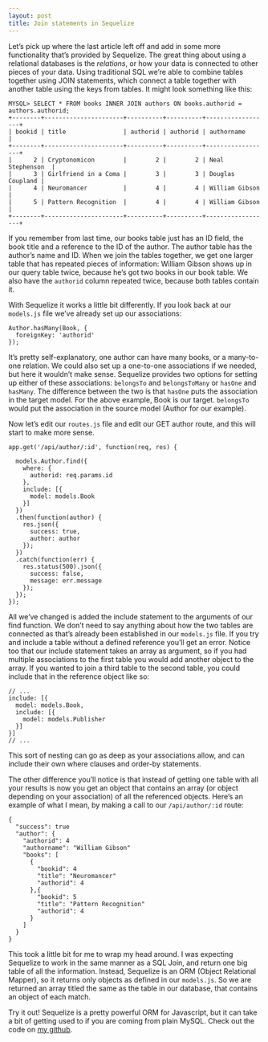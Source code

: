 ```yaml
---
layout: post
title: Join statements in Sequelize
---
```


Let’s pick up where the last article left off and add in some more functionality that’s provided by Sequelize. The great thing about using a relational databases is the *relations*, or how your data is connected to other pieces of your data. Using traditional SQL we’re able to combine tables together using JOIN statements, which connect a table together with another table using the keys from tables. It might look something like this:

```
MYSQL> SELECT * FROM books INNER JOIN authors ON books.authorid = authors.authorid;
+--------+----------------------+----------+----------+------------------+
| bookid | title                | authorid | authorid | authorname       |
+--------+----------------------+----------+----------+------------------+
|      2 | Cryptonomicon        |        2 |        2 | Neal Stephenson  |
|      3 | Girlfriend in a Coma |        3 |        3 | Douglas Coupland |
|      4 | Neuromancer          |        4 |        4 | William Gibson   |
|      5 | Pattern Recognition  |        4 |        4 | William Gibson   |
+--------+----------------------+----------+----------+------------------+
```

If you remember from last time, our books table just has an ID field, the book title and a reference to the ID of the author. The author table has the author’s name and ID. When we join the tables together, we get one larger table that has repeated pieces of information: William Gibson shows up in our query table twice, because he’s got two books in our book table. We also have the ```authorid``` column repeated twice, because both tables contain it.

With Sequelize it works a little bit differently. If you look back at our ```models.js``` file we’ve already set up our associations:

```
Author.hasMany(Book, {
  foreignKey: 'authorid'
});
```

It’s pretty self-explanatory, one author can have many books, or a many-to-one relation. We could also set up a one-to-one associations if we needed, but here it wouldn’t make sense. Sequelize provides two options for setting up either of these associations: ```belongsTo``` and ```belongsToMany``` or ```hasOne``` and ```hasMany```. The difference between the two is that  ```hasOne``` puts the association in the target model. For the above example, Book is our target. ```belongsTo``` would put the association in the source model (Author for our example).

Now let’s edit our ```routes.js``` file and edit our GET author route, and this will start to make more sense.

```
app.get('/api/author/:id', function(req, res) {

  models.Author.find({
    where: {
      authorid: req.params.id
    },
    include: [{
      model: models.Book
    }]
  })
  .then(function(author) {
    res.json({
      success: true,
      author: author
    });
  })
  .catch(function(err) {
    res.status(500).json({
      success: false,
      message: err.message
    });
  });
});
```

All we’ve changed is added the include statement to the arguments of our find function. We don’t need to say anything about how the two tables are connected as that’s already been established in our ```models.js``` file. If you try and include a table without a defined reference you’ll get an error. Notice too that our include statement takes an array as argument, so if you had multiple associations to the first table you would add another object to the array. If you wanted to join a third table to the second table, you could include that in the reference object like so:

```
// ...
include: [{
  model: models.Book,
  include: [{
    model: models.Publisher
  }]
}]
// ...
```

This sort of nesting can go as deep as your associations allow, and can include their own where clauses and order-by statements.

The other difference you’ll notice is that instead of getting one table with all your results is now you get an object that contains an array (or object depending on your association) of all the referenced objects. Here’s an example of what I mean, by making a call to our ```/api/author/:id``` route:

```
{
  "success": true
  "author": {
    "authorid": 4
    "authorname": "William Gibson"
    "books": [
      {
        "bookid": 4
        "title": "Neuromancer"
        "authorid": 4
      },{
        "bookid": 5
        "title": "Pattern Recognition"
        "authorid": 4
      }
    ]
  }
}
```

This took a little bit for me to wrap my head around. I was expecting Sequelize to work in the same manner as a SQL Join, and return one big table of all the information. Instead, Sequelize is an ORM (Object Relational Mapper), so it returns only objects as defined in our ```models.js```. So we are returned an array titled the same as the table in our database, that contains an object of each match.

Try it out! Sequelize is a pretty powerful ORM for Javascript, but it can take a bit of getting used to if you are coming from plain MySQL. Check out the code on [my github](https://github.com/weirdvector/BookDB/tree/joins).

